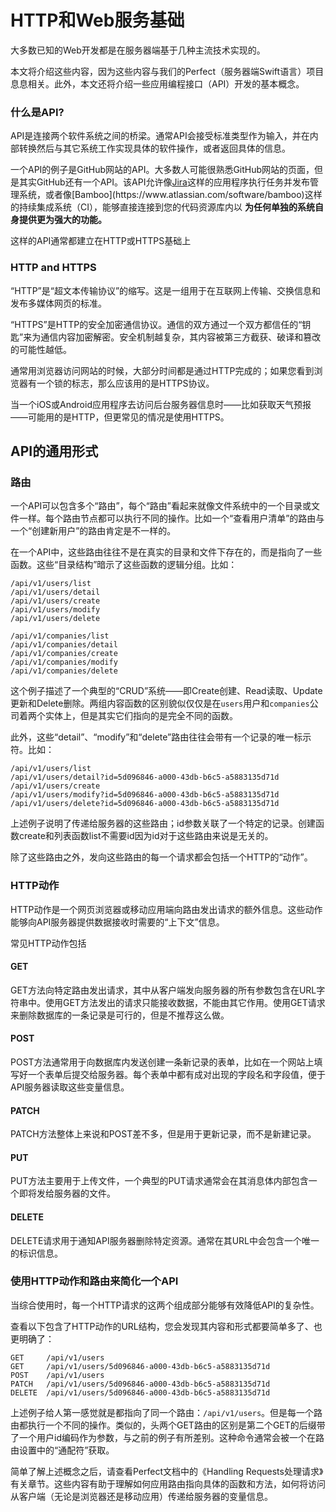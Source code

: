 # HTTP和Web服务基础

大多数已知的Web开发都是在服务器端基于几种主流技术实现的。

本文将介绍这些内容，因为这些内容与我们的Perfect（服务器端Swift语言）项目息息相关。此外，本文还将介绍一些应用编程接口（API）开发的基本概念。

### 什么是API?

API是连接两个软件系统之间的桥梁。通常API会接受标准类型作为输入，并在内部转换然后与其它系统工作实现具体的软件操作，或者返回具体的信息。

一个API的例子是GitHub网站的API。大多数人可能很熟悉GitHub网站的页面，但是其实GitHub还有一个API。该API允许像[Jira](https://www.atlassian.com/software/jira")这样的应用程序执行任务并发布管理系统，或者像[Bamboo](https://www.atlassian.com/software/bamboo)这样的持续集成系统（CI），能够直接连接到您的代码资源库内以 **为任何单独的系统自身提供更为强大的功能。**

这样的API通常都建立在HTTP或HTTPS基础上

### HTTP and HTTPS

“HTTP”是“超文本传输协议”的缩写。这是一组用于在互联网上传输、交换信息和发布多媒体网页的标准。

“HTTPS”是HTTP的安全加密通信协议。通信的双方通过一个双方都信任的“钥匙”来为通信内容加密解密。安全机制越复杂，其内容被第三方截获、破译和篡改的可能性越低。

通常用浏览器访问网站的时候，大部分时间都是通过HTTP完成的；如果您看到浏览器有一个锁的标志，那么应该用的是HTTPS协议。

当一个iOS或Android应用程序去访问后台服务器信息时——比如获取天气预报——可能用的是HTTP，但更常见的情况是使用HTTPS。

## API的通用形式

### 路由

一个API可以包含多个“路由”，每个“路由”看起来就像文件系统中的一个目录或文件一样。每个路由节点都可以执行不同的操作。比如一个“查看用户清单”的路由与一个“创建新用户”的路由肯定是不一样的。

在一个API中，这些路由往往不是在真实的目录和文件下存在的，而是指向了一些函数。这些“目录结构”暗示了这些函数的逻辑分组。比如：

```
/api/v1/users/list
/api/v1/users/detail
/api/v1/users/create
/api/v1/users/modify
/api/v1/users/delete

/api/v1/companies/list
/api/v1/companies/detail
/api/v1/companies/create
/api/v1/companies/modify
/api/v1/companies/delete
```

这个例子描述了一个典型的“CRUD”系统——即Create创建、Read读取、Update更新和Delete删除。两组内容函数的区别貌似仅仅是在`users`用户和`companies`公司着两个实体上，但是其实它们指向的是完全不同的函数。

此外，这些“detail”、“modify”和“delete”路由往往会带有一个记录的唯一标示符。比如：

```
/api/v1/users/list
/api/v1/users/detail?id=5d096846-a000-43db-b6c5-a5883135d71d
/api/v1/users/create
/api/v1/users/modify?id=5d096846-a000-43db-b6c5-a5883135d71d
/api/v1/users/delete?id=5d096846-a000-43db-b6c5-a5883135d71d
```

上述例子说明了传递给服务器的这些路由；id参数关联了一个特定的记录。创建函数create和列表函数list不需要id因为id对于这些路由来说是无关的。

除了这些路由之外，发向这些路由的每一个请求都会包括一个HTTP的“动作”。

### HTTP动作

HTTP动作是一个网页浏览器或移动应用端向路由发出请求的额外信息。这些动作能够向API服务器提供数据接收时需要的“上下文”信息。

常见HTTP动作包括

#### GET
GET方法向特定路由发出请求，其中从客户端发向服务器的所有参数包含在URL字符串中。使用GET方法发出的请求只能接收数据，不能由其它作用。使用GET请求来删除数据库的一条记录是可行的，但是不推荐这么做。

#### POST
POST方法通常用于向数据库内发送创建一条新记录的表单，比如在一个网站上填写好一个表单后提交给服务器。每个表单中都有成对出现的字段名和字段值，便于API服务器读取这些变量信息。

#### PATCH
PATCH方法整体上来说和POST差不多，但是用于更新记录，而不是新建记录。

#### PUT
PUT方法主要用于上传文件，一个典型的PUT请求通常会在其消息体内部包含一个即将发给服务器的文件。

#### DELETE
DELETE请求用于通知API服务器删除特定资源。通常在其URL中会包含一个唯一的标识信息。



### 使用HTTP动作和路由来简化一个API

当综合使用时，每一个HTTP请求的这两个组成部分能够有效降低API的复杂性。

查看以下包含了HTTP动作的URL结构，您会发现其内容和形式都要简单多了、也更明确了：

```
GET     /api/v1/users
GET     /api/v1/users/5d096846-a000-43db-b6c5-a5883135d71d
POST    /api/v1/users
PATCH   /api/v1/users/5d096846-a000-43db-b6c5-a5883135d71d
DELETE  /api/v1/users/5d096846-a000-43db-b6c5-a5883135d71d
```

上述例子给人第一感觉就是都指向了同一个路由：`/api/v1/users`。但是每一个路由都执行一个不同的操作。类似的，头两个GET路由的区别是第二个GET的后缀带了一个用户id编码作为参数，与之前的例子有所差别。这种命令通常会被一个在路由设置中的“通配符”获取。

简单了解上述概念之后，请查看Perfect文档中的《Handling Requests处理请求》有关章节。这些内容有助于理解如何应用路由指向具体的函数和方法，如何将访问从客户端（无论是浏览器还是移动应用）传递给服务器的变量信息。
